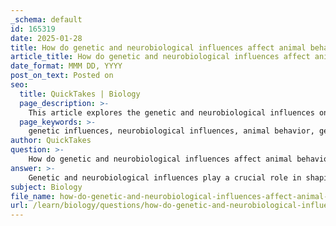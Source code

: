 ```yaml
---
_schema: default
id: 165319
date: 2025-01-28
title: How do genetic and neurobiological influences affect animal behavior?
article_title: How do genetic and neurobiological influences affect animal behavior?
date_format: MMM DD, YYYY
post_on_text: Posted on
seo:
  title: QuickTakes | Biology
  page_description: >-
    This article explores the genetic and neurobiological influences on animal behavior, discussing concepts such as genotype, phenotype, heritability, and the role of neural circuits and hormones in shaping behaviors.
  page_keywords: >-
    genetic influences, neurobiological influences, animal behavior, genotype, phenotype, heritability, adaptation, neural circuits, hormonal regulation, learning, memory, genetic predispositions, neural pathways, epigenetics, proximate causes, ultimate causes
author: QuickTakes
question: >-
    How do genetic and neurobiological influences affect animal behavior?
answer: >-
    Genetic and neurobiological influences play a crucial role in shaping animal behavior, and understanding these influences requires an exploration of both proximate and ultimate causes as outlined by Tinbergen’s framework.\n\n### Genetic Influences on Behavior\n1. **Genotype and Phenotype**: The genotype refers to the genetic makeup of an organism, while the phenotype is the observable expression of that genotype, which includes behavior. Variations in genes can lead to differences in behavior among individuals. For example, certain alleles may predispose animals to exhibit more aggressive or more social behaviors, impacting their survival and reproductive success.\n\n2. **Heritability**: The heritability of behaviors indicates the extent to which genetic factors contribute to individual differences in behavior. Behaviors that are highly heritable can evolve through natural selection, as advantageous traits become more common in a population over generations.\n\n3. **Adaptation**: Behaviors can be adaptive, meaning they enhance an organism's fitness in a given environment. For instance, migratory behaviors in birds are influenced by genetic predispositions that have evolved to optimize survival during seasonal changes.\n\n### Neurobiological Influences on Behavior\n1. **Neural Circuits**: The structure and function of neural circuits are fundamental to understanding how behaviors are generated. Specific neural pathways are activated in response to stimuli, leading to particular behaviors. For example, the activation of certain brain regions can trigger mating behaviors in response to pheromones.\n\n2. **Hormonal Regulation**: Hormones play a significant role in modulating behavior. The hypothalamic-pituitary-gonadal axis, for instance, regulates reproductive behaviors through the release of sex hormones. Changes in hormone levels can influence aggression, mating, and parental care behaviors.\n\n3. **Learning and Memory**: Neurobiological processes underpinning learning and memory are essential for behavioral adaptation. Animals can modify their behaviors based on past experiences, which is facilitated by changes in synaptic strength and neural plasticity. This ability to learn from the environment allows for flexible responses to changing conditions.\n\n### Integration of Genetic and Neurobiological Factors\nThe interplay between genetic and neurobiological factors is complex. Genetic predispositions can influence the development of neural circuits, which in turn affect behavior. For example, a genetic mutation may alter the structure of a neural pathway, leading to changes in how an animal responds to social cues. Conversely, environmental factors can also affect gene expression through mechanisms such as epigenetics, further complicating the relationship between genetics and behavior.\n\n### Conclusion\nIn summary, both genetic and neurobiological influences are integral to understanding animal behavior. Genetic factors provide the blueprint for potential behaviors, while neurobiological mechanisms translate these genetic predispositions into actual behaviors in response to environmental stimuli. By examining these influences through the lens of proximate and ultimate causes, researchers can gain a comprehensive understanding of the complexities of animal behavior.
subject: Biology
file_name: how-do-genetic-and-neurobiological-influences-affect-animal-behavior.md
url: /learn/biology/questions/how-do-genetic-and-neurobiological-influences-affect-animal-behavior
---
```


&nbsp;